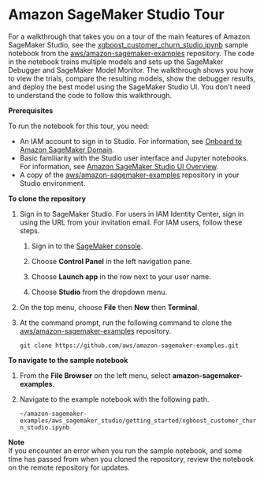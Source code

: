# Amazon SageMaker Studio Tour<a name="gs-studio-end-to-end"></a>

For a walkthrough that takes you on a tour of the main features of Amazon SageMaker Studio, see the [xgboost\_customer\_churn\_studio\.ipynb](https://sagemaker-examples.readthedocs.io/en/latest/aws_sagemaker_studio/getting_started/xgboost_customer_churn_studio.html) sample notebook from the [aws/amazon\-sagemaker\-examples](https://github.com/aws/amazon-sagemaker-examples) repository\. The code in the notebook trains multiple models and sets up the SageMaker Debugger and SageMaker Model Monitor\. The walkthrough shows you how to view the trials, compare the resulting models, show the debugger results, and deploy the best model using the SageMaker Studio UI\. You don't need to understand the code to follow this walkthrough\.

**Prerequisites**

To run the notebook for this tour, you need:
+ An IAM account to sign in to Studio\. For information, see [Onboard to Amazon SageMaker Domain](gs-studio-onboard.md)\.
+ Basic familiarity with the Studio user interface and Jupyter notebooks\. For information, see [Amazon SageMaker Studio UI Overview](studio-ui.md)\.
+ A copy of the [aws/amazon\-sagemaker\-examples](https://github.com/aws/amazon-sagemaker-examples) repository in your Studio environment\.

**To clone the repository**

1. Sign in to SageMaker Studio\. For users in IAM Identity Center, sign in using the URL from your invitation email\. For IAM users, follow these steps\.

   1. Sign in to the [SageMaker console](https://console.aws.amazon.com/sagemaker/)\.

   1. Choose **Control Panel** in the left navigation pane\.

   1. Choose **Launch app** in the row next to your user name\.

   1. Choose **Studio** from the dropdown menu\.

1. On the top menu, choose **File** then **New** then **Terminal**\.

1. At the command prompt, run the following command to clone the [aws/amazon\-sagemaker\-examples](https://github.com/aws/amazon-sagemaker-examples) repository\.

   ```
   git clone https://github.com/aws/amazon-sagemaker-examples.git
   ```

**To navigate to the sample notebook**

1. From the **File Browser** on the left menu, select **amazon\-sagemaker\-examples**\.

1. Navigate to the example notebook with the following path\.

   `~/amazon-sagemaker-examples/aws_sagemaker_studio/getting_started/xgboost_customer_churn_studio.ipynb`

**Note**  
If you encounter an error when you run the sample notebook, and some time has passed from when you cloned the repository, review the notebook on the remote repository for updates\.